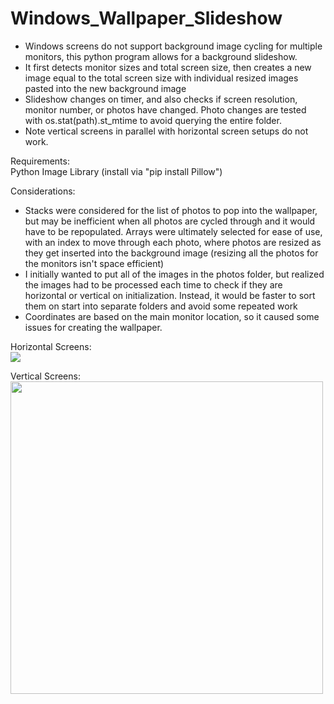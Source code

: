 # Windows_Wallpaper_Slideshow

- Windows screens do not support background image cycling for multiple monitors, this python program allows for a background slideshow. 
- It first detects monitor sizes and total screen size, then creates a new image equal to the total screen size with individual resized images pasted into the new background image 
- Slideshow changes on timer, and also checks if screen resolution, monitor number, or photos have changed. Photo changes are tested with os.stat(path).st_mtime to avoid querying the entire folder.
- Note vertical screens in parallel with horizontal screen setups do not work. 


Requirements: \
Python Image Library (install via "pip install Pillow")


Considerations: 
- Stacks were considered for the list of photos to pop into the wallpaper, but may be inefficient when all photos are cycled through and it would have to be repopulated. Arrays were ultimately selected for ease of use, with an index to move through each photo, where photos are resized as they get inserted into the background image (resizing all the photos for the monitors isn't space efficient)
- I initially wanted to put all of the images in the photos folder, but realized the images had to be processed each time to check if they are horizontal or vertical on initialization. Instead, it would be faster to sort them on start into separate folders and avoid some repeated work
- Coordinates are based on the main monitor location, so it caused some issues for creating the wallpaper. 

Horizontal Screens: \
<img src="https://user-images.githubusercontent.com/77988513/113371636-124bdf00-9324-11eb-9722-eb181d7e40d1.gif"/>


Vertical Screens: \
<img src="https://user-images.githubusercontent.com/77988513/113371657-22fc5500-9324-11eb-9020-838820b7de7d.gif" height = 500px width = 500px/>

